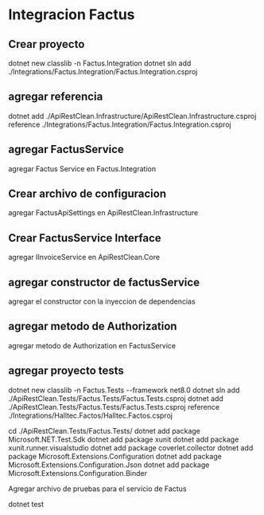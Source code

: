# Integracion Factus

## Crear proyecto

dotnet new classlib -n Factus.Integration
dotnet sln add ./Integrations/Factus.Integration/Factus.Integration.csproj

## agregar referencia   
dotnet add ./ApiRestClean.Infrastructure/ApiRestClean.Infrastructure.csproj reference ./Integrations/Factus.Integration/Factus.Integration.csproj   

## agregar FactusService

agregar Factus Service en Factus.Integration

## Crear archivo de configuracion

agregar FactusApiSettings en ApiRestClean.Infrastructure

## Crear FactusService Interface 

agregar IInvoiceService en ApiRestClean.Core

## agregar constructor de factusService

agregar el constructor con la inyeccion de dependencias

## agregar metodo de Authorization

agregar metodo de Authorization en FactusService

## agregar proyecto tests 

dotnet new classlib -n Factus.Tests --framework net8.0
dotnet sln add ./ApiRestClean.Tests/Factus.Tests/Factus.Tests.csproj
dotnet add ./ApiRestClean.Tests/Factus.Tests/Factus.Tests.csproj reference ./Integrations/Halltec.Factos/Halltec.Factos.csproj   

cd ./ApiRestClean.Tests/Factus.Tests/
dotnet add package Microsoft.NET.Test.Sdk 
dotnet add package xunit 
dotnet add package xunit.runner.visualstudio 
dotnet add package coverlet.collector 
dotnet add package Microsoft.Extensions.Configuration
dotnet add package Microsoft.Extensions.Configuration.Json
dotnet add package Microsoft.Extensions.Configuration.Binder

Agregar archivo de pruebas para el servicio de Factus

dotnet test